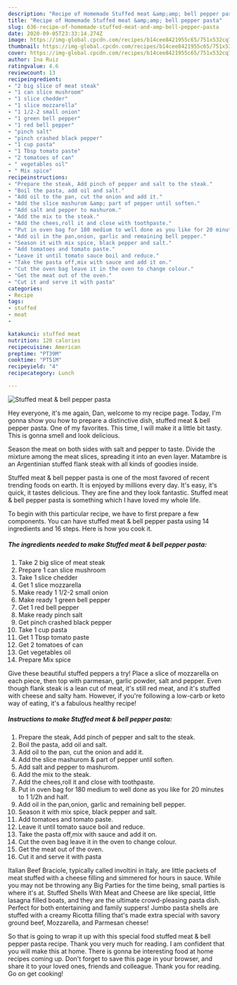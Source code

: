 ```yaml
---
description: "Recipe of Homemade Stuffed meat &amp;amp; bell pepper pasta"
title: "Recipe of Homemade Stuffed meat &amp;amp; bell pepper pasta"
slug: 636-recipe-of-homemade-stuffed-meat-and-amp-bell-pepper-pasta
date: 2020-09-05T23:33:14.274Z
image: https://img-global.cpcdn.com/recipes/b14cee8421955c65/751x532cq70/stuffed-meat-bell-pepper-pasta-recipe-main-photo.jpg
thumbnail: https://img-global.cpcdn.com/recipes/b14cee8421955c65/751x532cq70/stuffed-meat-bell-pepper-pasta-recipe-main-photo.jpg
cover: https://img-global.cpcdn.com/recipes/b14cee8421955c65/751x532cq70/stuffed-meat-bell-pepper-pasta-recipe-main-photo.jpg
author: Ina Ruiz
ratingvalue: 4.6
reviewcount: 13
recipeingredient:
- "2 big slice of meat steak"
- "1 can slice mushroom"
- "1 slice chedder"
- "1 slice mozzarella"
- "1 1/2-2 small onion"
- "1 green bell pepper"
- "1 red bell pepper"
- "pinch salt"
- "pinch crashed black pepper"
- "1 cup pasta"
- "1 Tbsp tomato paste"
- "2 tomatoes of can"
- " vegetables oil"
- " Mix spice"
recipeinstructions:
- "Prepare the steak, Add pinch of pepper and salt to the steak."
- "Boil the pasta, add oil and salt."
- "Add oil to the pan, cut the onion and add it."
- "Add the slice mashurom &amp; part of pepper until soften."
- "Add salt and pepper to mashurom."
- "Add the mix to the steak."
- "Add the chees,roll it and close with toothpaste."
- "Put in oven bag for 180 medium to well done as you like for 20 minutes to 1 1/2h and half."
- "Add oil in the pan,onion, garlic and remaining bell pepper."
- "Season it with mix spice, black pepper and salt."
- "Add tomatoes and tomato paste."
- "Leave it until tomato sauce boil and reduce."
- "Take the pasta off,mix with sauce and add it on."
- "Cut the oven bag leave it in the oven to change colour."
- "Get the meat out of the oven."
- "Cut it and serve it with pasta"
categories:
- Recipe
tags:
- stuffed
- meat
- 

katakunci: stuffed meat  
nutrition: 120 calories
recipecuisine: American
preptime: "PT39M"
cooktime: "PT51M"
recipeyield: "4"
recipecategory: Lunch

---
```



![Stuffed meat &amp; bell pepper pasta](https://img-global.cpcdn.com/recipes/b14cee8421955c65/751x532cq70/stuffed-meat-bell-pepper-pasta-recipe-main-photo.jpg)

Hey everyone, it's me again, Dan, welcome to my recipe page. Today, I'm gonna show you how to prepare a distinctive dish, stuffed meat &amp; bell pepper pasta. One of my favorites. This time, I will make it a little bit tasty. This is gonna smell and look delicious.

Season the meat on both sides with salt and pepper to taste. Divide the mixture among the meat slices, spreading it into an even layer. Matambre is an Argentinian stuffed flank steak with all kinds of goodies inside.

Stuffed meat &amp; bell pepper pasta is one of the most favored of recent trending foods on earth. It is enjoyed by millions every day. It's easy, it's quick, it tastes delicious. They are fine and they look fantastic. Stuffed meat &amp; bell pepper pasta is something which I have loved my whole life.


To begin with this particular recipe, we have to first prepare a few components. You can have stuffed meat &amp; bell pepper pasta using 14 ingredients and 16 steps. Here is how you cook it.

<!--inarticleads1-->

##### The ingredients needed to make Stuffed meat &amp; bell pepper pasta:

1. Take 2 big slice of meat steak
1. Prepare 1 can slice mushroom
1. Take 1 slice chedder
1. Get 1 slice mozzarella
1. Make ready 1 1/2-2 small onion
1. Make ready 1 green bell pepper
1. Get 1 red bell pepper
1. Make ready pinch salt
1. Get pinch crashed black pepper
1. Take 1 cup pasta
1. Get 1 Tbsp tomato paste
1. Get 2 tomatoes of can
1. Get  vegetables oil
1. Prepare  Mix spice


Give these beautiful stuffed peppers a try! Place a slice of mozzarella on each piece, then top with parmesan, garlic powder, salt and pepper. Even though flank steak is a lean cut of meat, it&#39;s still red meat, and it&#39;s stuffed with cheese and salty ham. However, if you&#39;re following a low-carb or keto way of eating, it&#39;s a fabulous healthy recipe! 

<!--inarticleads2-->

##### Instructions to make Stuffed meat &amp; bell pepper pasta:

1. Prepare the steak, Add pinch of pepper and salt to the steak.
1. Boil the pasta, add oil and salt.
1. Add oil to the pan, cut the onion and add it.
1. Add the slice mashurom &amp; part of pepper until soften.
1. Add salt and pepper to mashurom.
1. Add the mix to the steak.
1. Add the chees,roll it and close with toothpaste.
1. Put in oven bag for 180 medium to well done as you like for 20 minutes to 1 1/2h and half.
1. Add oil in the pan,onion, garlic and remaining bell pepper.
1. Season it with mix spice, black pepper and salt.
1. Add tomatoes and tomato paste.
1. Leave it until tomato sauce boil and reduce.
1. Take the pasta off,mix with sauce and add it on.
1. Cut the oven bag leave it in the oven to change colour.
1. Get the meat out of the oven.
1. Cut it and serve it with pasta


Italian Beef Braciole, typically called involtini in Italy, are little packets of meat stuffed with a cheese filling and simmered for hours in sauce. While you may not be throwing any Big Parties for the time being, small parties is where it&#39;s at. Stuffed Shells With Meat and Cheese are like special, little lasagna filled boats, and they are the ultimate crowd-pleasing pasta dish. Perfect for both entertaining and family suppers! Jumbo pasta shells are stuffed with a creamy Ricotta filling that&#39;s made extra special with savory ground beef, Mozzarella, and Parmesan cheese! 

So that is going to wrap it up with this special food stuffed meat &amp; bell pepper pasta recipe. Thank you very much for reading. I am confident that you will make this at home. There is gonna be interesting food at home recipes coming up. Don't forget to save this page in your browser, and share it to your loved ones, friends and colleague. Thank you for reading. Go on get cooking!
